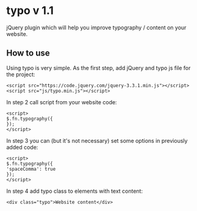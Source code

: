 # typo v 1.1

jQuery plugin which will help you improve typography / content on your website.

## How to use

Using typo is very simple. As the first step, add jQuery and typo js file for the project:

```
<script src="https://code.jquery.com/jquery-3.3.1.min.js"></script>
<script src="js/typo.min.js"></script>
```

In step 2 call script from your website code:

```
<script>
$.fn.typography({
});
</script>
```

In step 3 you can (but it's not necessary) set some options in previously added code:
```
<script>
$.fn.typography({
'spaceComma': true
});
</script>
```

In step 4 add typo class to elements with text content:
```
<div class="typo">Website content</div>
```
